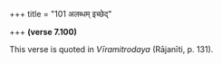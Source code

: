 +++
title = "101 अलब्धम् इच्छेद्"

+++
**(verse 7.100)**

This verse is quoted in *Vīramitrodaya* (Rājanīti, p. 131).


